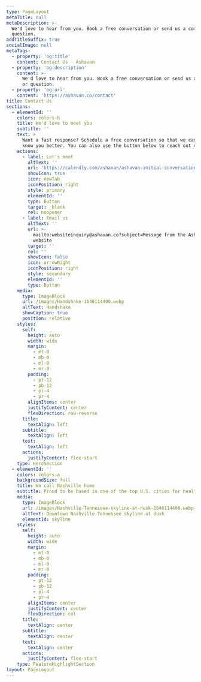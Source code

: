 ```yaml
---
type: PageLayout
metaTitle: null
metaDescription: >-
  We'd love to hear from you. Book a free conversation or send us a comment or
  question.
addTitleSuffix: true
socialImage: null
metaTags:
  - property: 'og:title'
    content: Contact Us - Ashavan
  - property: 'og:description'
    content: >-
      We'd love to hear from you. Book a free conversation or send us a comment
      or question.
  - property: 'og:url'
    content: 'https://ashavan.co/contact'
title: Contact Us
sections:
  - elementId: ''
    colors: colors-h
    title: We'd love to meet you
    subtitle: ''
    text: >
      Want a fast response? Schedule a free conversation so that we can get to
      know you better. You can also use the button below to reach out via email.
    actions:
      - label: Let's meet
        altText: ''
        url: 'https://calendly.com/ashavan/ashavan-initial-conversation'
        showIcon: true
        icon: newTab
        iconPosition: right
        style: primary
        elementId: ''
        type: Button
        target: _blank
        rel: noopener
      - label: Email us
        altText: ''
        url: >-
          mailto:websiteinquiry@ashavan.co?subject=Message from the Ashavan
          website
        target: ''
        rel: ''
        showIcon: false
        icon: arrowRight
        iconPosition: right
        style: secondary
        elementId: ''
        type: Button
    media:
      type: ImageBlock
      url: /images/Handshake-1646114400.webp
      altText: Handshake
      showCaption: true
      position: relative
    styles:
      self:
        height: auto
        width: wide
        margin:
          - mt-0
          - mb-0
          - ml-0
          - mr-0
        padding:
          - pt-12
          - pb-12
          - pl-4
          - pr-4
        alignItems: center
        justifyContent: center
        flexDirection: row-reverse
      title:
        textAlign: left
      subtitle:
        textAlign: left
      text:
        textAlign: left
      actions:
        justifyContent: flex-start
    type: HeroSection
  - elementId: ''
    colors: colors-a
    backgroundSize: full
    title: We call Nashville home
    subtitle: Proud to be based in one of the top U.S. cities for healthcare innovation
    media:
      type: ImageBlock
      url: /images/Nashville-Tennessee-skyline-at-dusk-1646114400.webp
      altText: Downtown Nashville Tennessee skyline at dusk
      elementId: skyline
    styles:
      self:
        height: auto
        width: wide
        margin:
          - mt-0
          - mb-0
          - ml-0
          - mr-0
        padding:
          - pt-12
          - pb-12
          - pl-4
          - pr-4
        alignItems: center
        justifyContent: center
        flexDirection: col
      title:
        textAlign: center
      subtitle:
        textAlign: center
      text:
        textAlign: center
      actions:
        justifyContent: flex-start
    type: FeatureHighlightSection
layout: PageLayout
---
```


